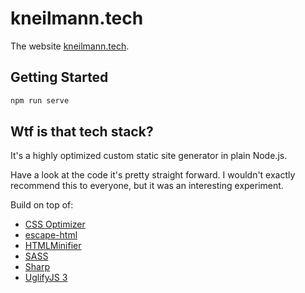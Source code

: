 # kneilmann.tech

The website [kneilmann.tech](http://kneilmann.tech/).

## Getting Started

```sh
npm run serve
```

## Wtf is that tech stack?

It's a highly optimized custom static site generator in plain Node.js.

Have a look at the code it's pretty straight forward. I wouldn't exactly
recommend this to everyone, but it was an interesting experiment.

Build on top of:

- [CSS Optimizer](https://npmjs.com/package/csso)
- [escape-html](https://npmjs.com/package/escape-html)
- [HTMLMinifier](https://npmjs.com/package/html-minifier)
- [SASS](https://npmjs.com/package/sass)
- [Sharp](https://npmjs.com/package/sharp)
- [UglifyJS 3](https://npmjs.com/package/uglify-js)
